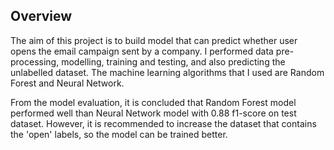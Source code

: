 ## Overview

The aim of this project is to build model that can predict whether user opens the email campaign sent by a company. 
I performed data pre-processing, modelling, training and testing, and also predicting the unlabelled dataset. 
The machine learning algorithms that I used are Random Forest and Neural Network.

From the model evaluation, it is concluded that Random Forest model performed well than Neural Network model with 0.88 f1-score on test dataset. 
However, it is recommended to increase the dataset that contains the 'open' labels, so the model can be trained better.
